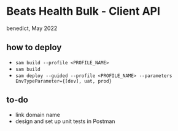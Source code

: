 # Beats Health Bulk - Client API

benedict, May 2022

## how to deploy

- `sam build --profile <PROFILE_NAME>`
- `sam build`
- `sam deploy --guided --profile <PROFILE_NAME> --parameters EnvTypeParameter={[dev], uat, prod}`


## to-do

- link domain name
- design and set up unit tests in Postman


